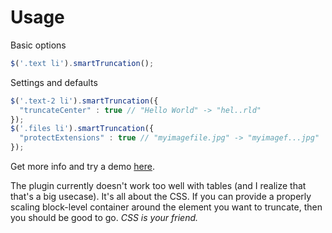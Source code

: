 # Usage

Basic options

```javascript
$('.text li').smartTruncation();
```
  
Settings and defaults

```javascript
$('.text-2 li').smartTruncation({
  "truncateCenter" : true // "Hello World" -> "hel..rld"
});
$('.files li').smartTruncation({
  "protectExtensions" : true // "myimagefile.jpg" -> "myimagef...jpg"
});
```

Get more info and try a demo [here](http://polarblau.github.com/smarttruncation).

The plugin currently doesn't work too well with tables (and I realize that that's a big usecase). It's all about the CSS. If you can provide a properly scaling block-level container around the element you want to truncate, then you should be good to go. *CSS is your friend.*